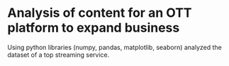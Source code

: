 # Analysis of content for an OTT platform to expand business
Using python libraries (numpy, pandas, matplotlib, seaborn) analyzed the dataset of a top streaming service.
